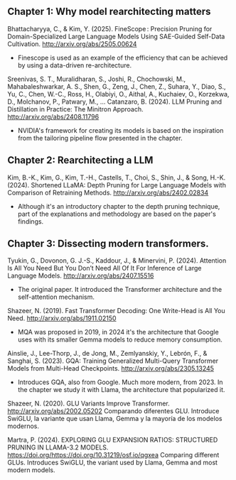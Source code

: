 ## Chapter 1: Why model rearchitecting matters

Bhattacharyya, C., & Kim, Y. (2025). FineScope : Precision Pruning for Domain-Specialized Large Language Models Using SAE-Guided Self-Data Cultivation. http://arxiv.org/abs/2505.00624
* Finescope is used as an example of the efficiency that can be achieved by using a data-driven re-architecture.

Sreenivas, S. T., Muralidharan, S., Joshi, R., Chochowski, M., Mahabaleshwarkar, A. S., Shen, G., Zeng, J., Chen, Z., Suhara, Y., Diao, S., Yu, C., Chen, W.-C., Ross, H., Olabiyi, O., Aithal, A., Kuchaiev, O., Korzekwa, D., Molchanov, P., Patwary, M., … Catanzaro, B. (2024). LLM Pruning and Distillation in Practice: The Minitron Approach. http://arxiv.org/abs/2408.11796
* NVIDIA's framework for creating its models is based on the inspiration from the tailoring pipeline flow presented in the chapter.

## Chapter 2: Rearchitecting a LLM
Kim, B.-K., Kim, G., Kim, T.-H., Castells, T., Choi, S., Shin, J., & Song, H.-K. (2024). Shortened LLaMA: Depth Pruning for Large Language Models with Comparison of Retraining Methods. http://arxiv.org/abs/2402.02834
* Although it's an introductory chapter to the depth pruning technique, part of the explanations and methodology are based on the paper's findings.

## Chapter 3: Dissecting modern transformers. 
Tyukin, G., Dovonon, G. J.-S., Kaddour, J., & Minervini, P. (2024). Attention Is All You Need But You Don’t Need All Of It For Inference of Large Language Models. http://arxiv.org/abs/2407.15516
* The original paper. It introduced the Transformer architecture and the self-attention mechanism.

Shazeer, N. (2019). Fast Transformer Decoding: One Write-Head is All You Need. http://arxiv.org/abs/1911.02150
* MQA was proposed in 2019, in 2024 it's the architecture that Google uses with its smaller Gemma models to reduce memory consumption.

Ainslie, J., Lee-Thorp, J., de Jong, M., Zemlyanskiy, Y., Lebrón, F., & Sanghai, S. (2023). GQA: Training Generalized Multi-Query Transformer Models from Multi-Head Checkpoints. http://arxiv.org/abs/2305.13245
* Introduces GQA, also from Google. Much more modern, from 2023. In the chapter we study it with Llama, the architecture that popularized it. 

Shazeer, N. (2020). GLU Variants Improve Transformer. http://arxiv.org/abs/2002.05202
Comparando diferentes GLU. Introduce SwiGLU, la variante que usan Llama, Gemma y la mayoría de los modelos modernos.

Martra, P. (2024). EXPLORING GLU EXPANSION RATIOS: STRUCTURED PRUNING IN LLAMA-3.2 MODELS. https://doi.org/https://doi.org/10.31219/osf.io/qgxea
Comparing different GLUs. Introduces SwiGLU, the variant used by Llama, Gemma and most modern models.
